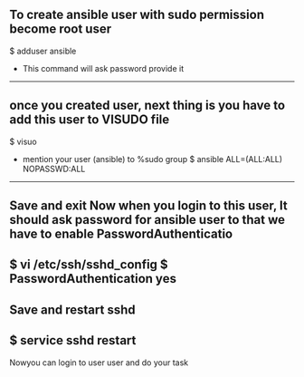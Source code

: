 To create ansible user with sudo permission
become root user
---
   $ adduser ansible
   - This command will ask password provide it
---
once you created user, next thing is you have to add this user to VISUDO file
---
   $ visuo
   - mention your user (ansible) to %sudo group
   $ ansible  ALL=(ALL:ALL) NOPASSWD:ALL
---
Save and exit
Now when you login to this user, It should ask password for ansible user to that we have to enable PasswordAuthenticatio
---
   $ vi /etc/ssh/sshd_config
   $ PasswordAuthentication yes
---
Save and restart sshd
---
   $ service sshd restart
---
Nowyou can login to user user and do your task
   
